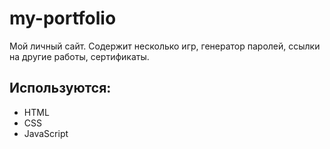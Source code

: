 # my-portfolio
Мой личный сайт.
Содержит несколько игр, генератор паролей, ссылки на другие работы, сертификаты.

## Используются:
- HTML
- CSS
- JavaScript
